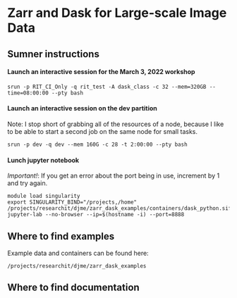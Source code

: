# Zarr and Dask for Large-scale Image Data 

## Sumner instructions


#### Launch an interactive session for the March 3, 2022 workshop

`srun -p RIT_CI_Only -q rit_test -A dask_class -c 32 --mem=320GB --time=08:00:00 --pty bash`


#### Launch an interactive session on the dev partition

Note: I stop short of grabbing all of the resources of a node, because I like to be able to start a second job on the same node for small tasks.

`srun -p dev -q dev --mem 160G -c 28 -t 2:00:00 --pty bash`


#### Lunch jupyter notebook

_Important!_: If you get an error about the port being in use, increment by 1 and try again.

```
module load singularity
export SINGULARITY_BIND="/projects,/home"
/projects/researchit/djme/zarr_dask_examples/containers/dask_python.sif jupyter-lab --no-browser --ip=$(hostname -i) --port=8888
```

## Where to find examples

Example data and containers can be found here:

`/projects/researchit/djme/zarr_dask_examples`

## Where to find documentation
